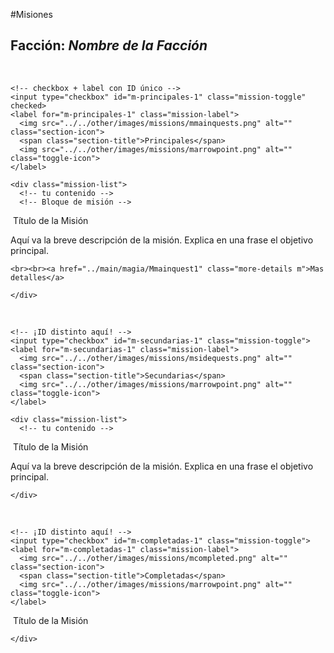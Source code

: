 #Misiones
<div class="faction-missions magia">
  <h2>Facción: <em>Nombre de la Facción</em></h2>

  <!-- PRINCIPALES -->
  <div class="mission-section">
    <!-- esquinas... -->
    <img src="../../other/images/missions/mtop-left.png"    class="corner top-left"    alt="">
    <img src="../../other/images/missions/mtop-left.png"   class="corner top-right"   alt="">
    <img src="../../other/images/missions/mtop-left.png" class="corner bottom-left" alt="">
    <img src="../../other/images/missions/mtop-left.png"class="corner bottom-right"alt="">

    <!-- checkbox + label con ID único -->
    <input type="checkbox" id="m-principales-1" class="mission-toggle" checked>
    <label for="m-principales-1" class="mission-label">
      <img src="../../other/images/missions/mmainquests.png" alt="" class="section-icon">
      <span class="section-title">Principales</span>
      <img src="../../other/images/missions/marrowpoint.png" alt="" class="toggle-icon">
    </label>

    <div class="mission-list">
      <!-- tu contenido -->
      <!-- Bloque de misión -->         
<div class="mission-card magia">
  <div class="mission-header magia">
    <img src="../../other/images/missions/mpoint.png" alt="" class="mission-icon">
    <span class="mission-title">Título de la Misión</span>
  </div>
  <p class="mission-desc">
    Aquí va la breve descripción de la misión. Explica en una frase el objetivo principal.
    
    <br><br><a href="../main/magia/Mmainquest1" class="more-details m">Mas detalles</a>
  </p>
</div>
      

    



    </div>
  </div>

  <!-- SECUNDARIAS -->
  <div class="mission-section">
    <!-- esquinas... -->
    <img src="../../other/images/missions/mtop-left.png"    class="corner top-left"    alt="">
    <img src="../../other/images/missions/mtop-left.png"   class="corner top-right"   alt="">
    <img src="../../other/images/missions/mtop-left.png" class="corner bottom-left" alt="">
    <img src="../../other/images/missions/mtop-left.png"class="corner bottom-right"alt="">

    <!-- ¡ID distinto aquí! -->
    <input type="checkbox" id="m-secundarias-1" class="mission-toggle">
    <label for="m-secundarias-1" class="mission-label">
      <img src="../../other/images/missions/msidequests.png" alt="" class="section-icon">
      <span class="section-title">Secundarias</span>
      <img src="../../other/images/missions/marrowpoint.png" alt="" class="toggle-icon">
    </label>

    <div class="mission-list">
      <!-- tu contenido -->
<div class="mission-card magia">
  <div class="mission-header magia">
    <img src="../../other/images/missions/mpoint.png" alt="" class="mission-icon">
    <span class="mission-title">Título de la Misión</span>
  </div>
  <p class="mission-desc">
    Aquí va la breve descripción de la misión. Explica en una frase el objetivo principal.
  </p>
</div>














      
    </div>
  </div>


  <div class="mission-section">
    <!-- esquinas... -->
    <img src="../../other/images/missions/mtop-left.png"    class="corner top-left"    alt="">
    <img src="../../other/images/missions/mtop-left.png"   class="corner top-right"   alt="">
    <img src="../../other/images/missions/mtop-left.png" class="corner bottom-left" alt="">
    <img src="../../other/images/missions/mtop-left.png"class="corner bottom-right"alt="">

    <!-- ¡ID distinto aquí! -->
    <input type="checkbox" id="m-completadas-1" class="mission-toggle">
    <label for="m-completadas-1" class="mission-label">
      <img src="../../other/images/missions/mcompleted.png" alt="" class="section-icon">
      <span class="section-title">Completadas</span>
      <img src="../../other/images/missions/marrowpoint.png" alt="" class="toggle-icon">
    </label>

<div class="mission-list">
      <!-- tu contenido -->

<div class="mission-card magia">
  <div class="mission-header magia">
    <img src="../../other/images/missions/mpoint.png" alt="" class="mission-icon">
    <span class="mission-title completed">Título de la Misión</span>
  </div>
</div>






    </div>
  </div>

  <!-- Repite cambiando sólo el sufijo numérico -->
</div>
